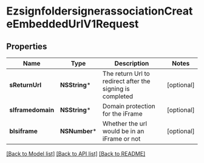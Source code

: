 # EzsignfoldersignerassociationCreateEmbeddedUrlV1Request

## Properties
Name | Type | Description | Notes
------------ | ------------- | ------------- | -------------
**sReturnUrl** | **NSString*** | The return Url to redirect after the signing is completed | [optional] 
**sIframedomain** | **NSString*** | Domain protection for the iFrame | [optional] 
**bIsiframe** | **NSNumber*** | Whether the url would be in an iFrame or not | [optional] 

[[Back to Model list]](../README.md#documentation-for-models) [[Back to API list]](../README.md#documentation-for-api-endpoints) [[Back to README]](../README.md)


